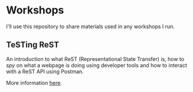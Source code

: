 # Workshops

I'll use this repository to share materials used in any workshops I run.

## TeSTing ReST

An introduction to what ReST (Representational State Transfer) is, how to *spy* on what a webpage is doing using developer tools and how to interact with a ReST API using Postman.

More information [here](rest-basics).
